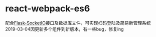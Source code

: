 # react-webpack-es6
配合<a href='https://github.com/iplash/Flask-SocketIO'>Flask-SocketIO</a>接口及数据库文件，可实现扫码登陆及简易新管理系统
2019-03-04因更新多个组件到新版本，有一些bug，修复ing